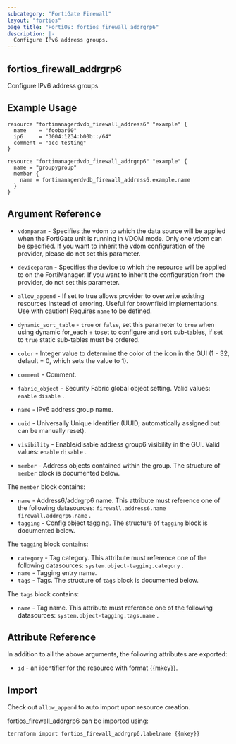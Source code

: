 ```yaml
---
subcategory: "FortiGate Firewall"
layout: "fortios"
page_title: "FortiOS: fortios_firewall_addrgrp6"
description: |-
  Configure IPv6 address groups.
---
```


## fortios_firewall_addrgrp6
Configure IPv6 address groups.

## Example Usage

```hcl
resource "fortimanagerdvdb_firewall_address6" "example" {
  name    = "foobar60"
  ip6     = "3004:1234:b00b::/64"
  comment = "acc testing"
}

resource "fortimanagerdvdb_firewall_addrgrp6" "example" {
  name = "groupygroup"
  member {
    name = fortimanagerdvdb_firewall_address6.example.name
  }
}
```

## Argument Reference
* `vdomparam` - Specifies the vdom to which the data source will be applied when the FortiGate unit is running in VDOM mode. Only one vdom can be specified. If you want to inherit the vdom configuration of the provider, please do not set this parameter.
* `deviceparam` - Specifies the device to which the resource will be applied to on the FortiManager. If you want to inherit the configuration from the provider, do not set this parameter.
* `allow_append` - If set to true allows provider to overwrite existing resources instead of erroring. Useful for brownfield implementations. Use with caution! Requires `name` to be defined.
* `dynamic_sort_table` - `true` or `false`, set this parameter to `true` when using dynamic for_each + toset to configure and sort sub-tables, if set to `true` static sub-tables must be ordered.

* `color` - Integer value to determine the color of the icon in the GUI (1 - 32, default = 0, which sets the value to 1).
* `comment` - Comment.
* `fabric_object` - Security Fabric global object setting. Valid values: `enable` `disable` .
* `name` - IPv6 address group name.
* `uuid` - Universally Unique Identifier (UUID; automatically assigned but can be manually reset).
* `visibility` - Enable/disable address group6 visibility in the GUI. Valid values: `enable` `disable` .
* `member` - Address objects contained within the group. The structure of `member` block is documented below.

The `member` block contains:

* `name` - Address6/addrgrp6 name. This attribute must reference one of the following datasources: `firewall.address6.name` `firewall.addrgrp6.name` .
* `tagging` - Config object tagging. The structure of `tagging` block is documented below.

The `tagging` block contains:

* `category` - Tag category. This attribute must reference one of the following datasources: `system.object-tagging.category` .
* `name` - Tagging entry name.
* `tags` - Tags. The structure of `tags` block is documented below.

The `tags` block contains:

* `name` - Tag name. This attribute must reference one of the following datasources: `system.object-tagging.tags.name` .

## Attribute Reference

In addition to all the above arguments, the following attributes are exported:
* `id` - an identifier for the resource with format {{mkey}}.

## Import

Check out `allow_append` to auto import upon resource creation.

fortios_firewall_addrgrp6 can be imported using:
```sh
terraform import fortios_firewall_addrgrp6.labelname {{mkey}}
```
